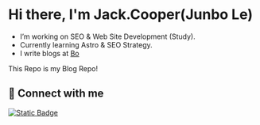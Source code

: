 # Hi there, I'm Jack.Cooper(Junbo Le)

-  I’m working on SEO & Web Site Development (Study).
-  Currently learning Astro & SEO Strategy.
-  I write blogs at [Bo](http://jackcooper.qzz.io/)

This Repo is my Blog Repo!

## 🔗 Connect with me
[![Static Badge](https://img.shields.io/badge/Find_me-if_you_like_%E2%9D%A4-red)](https://hopp.bio/junbo-le)
